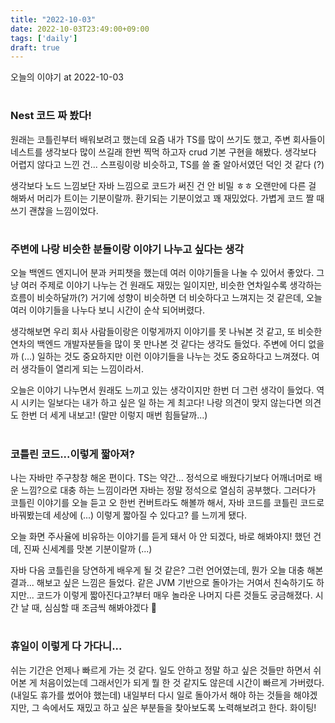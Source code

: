 ```yaml
---
title: "2022-10-03"
date: 2022-10-03T23:49:00+09:00
tags: ['daily']
draft: true
---
```

오늘의 이야기 at 2022-10-03
<!--more--> 

#
### Nest 코드 짜 봤다!
원래는 코틀린부터 배워보려고 했는데 요즘 내가 TS를 많이 쓰기도 했고, 주변 회사들이 네스트를 생각보다 많이 쓰길래 한번 찍먹 하고자 crud 기본 구현을 해봤다. 
생각보다 어렵지 않다고 느낀 건... 스프링이랑 비슷하고, TS를 쓸 줄 알아서였던 덕인 것 같다 (?)

생각보다 노드 느낌보단 자바 느낌으로 코드가 써진 건 안 비밀 ㅎㅎ 
오랜만에 다른 걸 해봐서 머리가 트이는 기분이랄까. 
환기되는 기분이었고 꽤 재밌었다. 
가볍게 코드 짤 때 쓰기 괜찮을 느낌이었다.


#
### 주변에 나랑 비슷한 분들이랑 이야기 나누고 싶다는 생각
오늘 백엔드 엔지니어 분과 커피챗을 했는데 여러 이야기들을 나눌 수 있어서 좋았다. 
그냥 여러 주제로 이야기 나누는 건 원래도 재밌는 일이지만, 비슷한 연차일수록 생각하는 흐름이 비슷하달까(?) 
거기에 성향이 비슷하면 더 비슷하다고 느껴지는 것 같은데, 오늘 여러 이야기들을 나누다 보니 시간이 순삭 되어버렸다.

생각해보면 우리 회사 사람들이랑은 이렇게까지 이야기를 못 나눠본 것 같고, 또 비슷한 연차의 백엔드 개발자분들을 많이 못 만나본 것 같다는 생각도 들었다. 
주변에 어디 없을까 (...) 
일하는 것도 중요하지만 이런 이야기들을 나누는 것도 중요하다고 느껴졌다. 
여러 생각들이 열리게 되는 느낌이라서.

오늘은 이야기 나누면서 원래도 느끼고 있는 생각이지만 한번 더 그런 생각이 들었다. 
역시 시키는 일보다는 내가 하고 싶은 일 하는 게 최고다! 
나랑 의견이 맞지 않는다면 의견도 한번 더 세게 내보고! (말만 이렇지 매번 힘들달까...)


#
### 코틀린 코드...이렇게 짧아져?
나는 자바만 주구창창 해온 편이다. 
TS는 약간... 정석으로 배웠다기보다 어깨너머로 배운 느낌?으로 대충 하는 느낌이라면 자바는 정말 정석으로 열심히 공부했다. 
그러다가 코틀린 이야기를 오늘 듣고 오 한번 컨버트라도 해볼까 해서, 자바 코드를 코틀린 코드로 바꿔봤는데 세상에 (...) 
이렇게 짧아질 수 있다고? 를 느끼게 됐다. 

오늘 화면 주사율에 비유하는 이야기를 듣게 돼서 아 안 되겠다, 바로 해봐야지! 했던 건데, 진짜 신세계를 맛본 기분이랄까 (...)

자바 다음 코틀린을 당연하게 배우게 될 것 같은? 그런 언어였는데, 뭔가 오늘 대충 해본 결과... 해보고 싶은 느낌은 들었다. 
같은 JVM 기반으로 돌아가는 거여서 친숙하기도 하지만... 코드가 이렇게 짧아진다고?부터 매우 놀라운 나머지 다른 것들도 궁금해졌다. 
시간 날 때, 심심할 때 조금씩 해봐야겠다 👀


#
### 휴일이 이렇게 다 가다니...
쉬는 기간은 언제나 빠르게 가는 것 같다. 
일도 안하고 정말 하고 싶은 것들만 하면서 쉬어본 게 처음이었는데 그래서인가 되게 뭘 한 것 같지도 않은데 시간이 빠르게 가버렸다. 
(내일도 휴가를 썼어야 했는데) 
내일부터 다시 일로 돌아가서 해야 하는 것들을 해야겠지만, 그 속에서도 재밌고 하고 싶은 부분들을 찾아보도록 노력해보려고 한다. 화이팅!